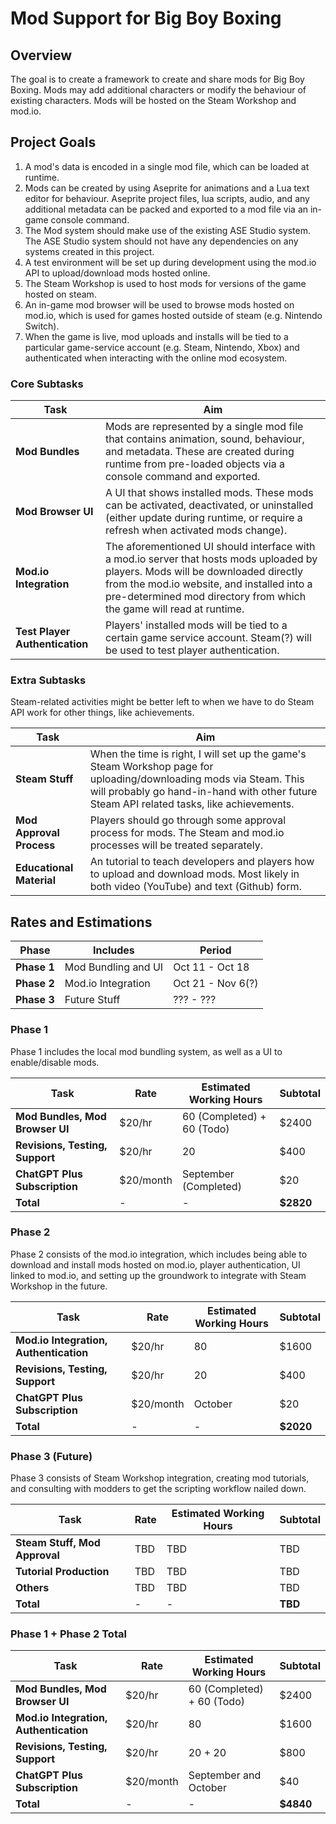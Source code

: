 
# Mod Support for Big Boy Boxing

## Overview
The goal is to create a framework to create and share mods for Big Boy Boxing. Mods may add additional characters or modify the behaviour of existing characters. Mods will be hosted on the Steam Workshop and mod.io.

## Project Goals

1. A mod's data is encoded in a single mod file, which can be loaded at runtime.
2. Mods can be created by using Aseprite for animations and a Lua text editor for behaviour. Aseprite project files, lua scripts, audio, and any additional metadata can be packed and exported to a mod file via an in-game console command.
3. The Mod system should make use of the existing ASE Studio system. The ASE Studio system should not have any dependencies on any systems created in this project.
4. A test environment will be set up during development using the mod.io API to upload/download mods hosted online.
5. The Steam Workshop is used to host mods for versions of the game hosted on steam.
6. An in-game mod browser will be used to browse mods hosted on mod.io, which is used for games hosted outside of steam (e.g. Nintendo Switch).
7. When the game is live, mod uploads and installs will be tied to a particular game-service account (e.g. Steam, Nintendo, Xbox) and authenticated when interacting with the online mod ecosystem.

### Core Subtasks

| Task | Aim |
| ------------- |  ------------- | 
| **Mod Bundles** | Mods are represented by a single mod file that contains animation, sound, behaviour, and metadata. These are created during runtime from pre-loaded objects via a console command and exported. |
| **Mod Browser UI** |  A UI that shows installed mods. These mods can be activated, deactivated, or uninstalled (either update during runtime, or require a refresh when activated mods change). |
| **Mod.io Integration** | The aforementioned UI should interface with a mod.io server that hosts mods uploaded by players. Mods will be downloaded directly from the mod.io website, and installed into a pre-determined mod directory from which the game will read at runtime. |
| **Test Player Authentication** | Players' installed mods will be tied to a certain game service account. Steam(?) will be used to test player authentication. |

### Extra Subtasks

Steam-related activities might be better left to when we have to do Steam API work for other things, like achievements.

| Task | Aim |
| ------------- |  ------------- | 
| **Steam Stuff** | When the time is right, I will set up the game's Steam Workshop page for uploading/downloading mods via Steam. This will probably go hand-in-hand with other future Steam API related tasks, like achievements. |
| **Mod Approval Process** | Players should go through some approval process for mods. The Steam and mod.io processes will be treated separately. |
| **Educational Material** | An tutorial to teach developers and players how to upload and download mods. Most likely in both video (YouTube) and text (Github) form. |

## Rates and Estimations

| Phase | Includes | Period |
| ------------- |  ------------- |  ------------- |  
| **Phase 1** | Mod Bundling and UI | Oct 11 - Oct 18 |
| **Phase 2** | Mod.io Integration | Oct 21 - Nov 6(?) | 
| **Phase 3** | Future Stuff | ??? - ??? | 

### Phase 1
Phase 1 includes the local mod bundling system, as well as a UI to enable/disable mods.

| Task | Rate | Estimated Working Hours | Subtotal |
| ------------- |  ------------- |  ------------- |  ------------- |
| **Mod Bundles, Mod Browser UI**  | $20/hr | 60 (Completed) + 60 (Todo) | $2400 |
| **Revisions, Testing, Support** | $20/hr | 20 | $400 |
| **ChatGPT Plus Subscription**  | $20/month | September (Completed) | $20 |
| **Total** | - | - | **$2820** |

### Phase 2
Phase 2 consists of the mod.io integration, which includes being able to download and install mods hosted on mod.io, player authentication, UI linked to mod.io, and setting up the groundwork to integrate with Steam Workshop in the future.

| Task | Rate | Estimated Working Hours | Subtotal |
| ------------- |  ------------- |  ------------- |  ------------- |
| **Mod.io Integration, Authentication**  | $20/hr | 80 | $1600 |
| **Revisions, Testing, Support** | $20/hr | 20 | $400 |
| **ChatGPT Plus Subscription**  | $20/month | October | $20 |
| **Total** | - | - | **$2020** |

### Phase 3 (Future)
Phase 3 consists of Steam Workshop integration, creating mod tutorials, and consulting with modders to get the scripting workflow nailed down.

| Task | Rate | Estimated Working Hours | Subtotal |
| ------------- |  ------------- |  ------------- |  ------------- |
| **Steam Stuff, Mod Approval** | TBD | TBD | TBD |
| **Tutorial Production** | TBD | TBD | TBD |
| **Others** | TBD | TBD | TBD |
| **Total** | - | - | **TBD** |

### Phase 1 + Phase 2 Total
| Task | Rate | Estimated Working Hours | Subtotal |
| ------------- |  ------------- |  ------------- |  ------------- |
| **Mod Bundles, Mod Browser UI**  | $20/hr | 60 (Completed) + 60 (Todo) | $2400 |
| **Mod.io Integration, Authentication**  | $20/hr | 80 | $1600 |
| **Revisions, Testing, Support** | $20/hr | 20 + 20 | $800 |
| **ChatGPT Plus Subscription**  | $20/month | September and October | $40 |
| **Total** | - | - | **$4840** |

